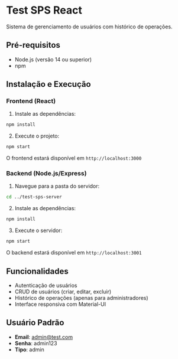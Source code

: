 # Test SPS React

Sistema de gerenciamento de usuários com histórico de operações.

## Pré-requisitos

- Node.js (versão 14 ou superior)
- npm

## Instalação e Execução

### Frontend (React)

1. Instale as dependências:
```bash
npm install
```

2. Execute o projeto:
```bash
npm start
```

O frontend estará disponível em `http://localhost:3000`

### Backend (Node.js/Express)

1. Navegue para a pasta do servidor:
```bash
cd ../test-sps-server
```

2. Instale as dependências:
```bash
npm install
```

3. Execute o servidor:
```bash
npm start
```

O backend estará disponível em `http://localhost:3001`

## Funcionalidades

- Autenticação de usuários
- CRUD de usuários (criar, editar, excluir)
- Histórico de operações (apenas para administradores)
- Interface responsiva com Material-UI

## Usuário Padrão

- **Email**: admin@test.com
- **Senha**: admin123
- **Tipo**: admin

